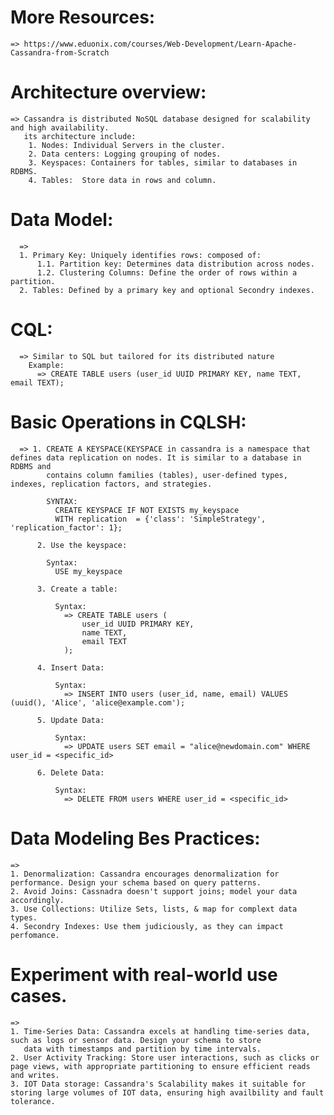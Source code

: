 # More Resources:
    => https://www.eduonix.com/courses/Web-Development/Learn-Apache-Cassandra-from-Scratch

#  Architecture overview:
    => Cassandra is distributed NoSQL database designed for scalability and high availability.
       its architecture include:
        1. Nodes: Individual Servers in the cluster.
        2. Data centers: Logging grouping of nodes.
        3. Keyspaces: Containers for tables, similar to databases in RDBMS.
        4. Tables:  Store data in rows and column.


# Data Model:
      => 
      1. Primary Key: Uniquely identifies rows: composed of:
          1.1. Partition key: Determines data distribution across nodes.
          1.2. Clustering Columns: Define the order of rows within a partition.
      2. Tables: Defined by a primary key and optional Secondry indexes.

# CQL: 
      => Similar to SQL but tailored for its distributed nature
        Example:
          => CREATE TABLE users (user_id UUID PRIMARY KEY, name TEXT, email TEXT);


# Basic Operations in CQLSH:
      => 1. CREATE A KEYSPACE(KEYSPACE in cassandra is a namespace that defines data replication on nodes. It is similar to a database in RDBMS and 
            contains column families (tables), user-defined types, indexes, replication factors, and strategies.

            SYNTAX:
              CREATE KEYSPACE IF NOT EXISTS my_keyspace
              WITH replication  = {'class': 'SimpleStrategy', 'replication_factor': 1};

          2. Use the keyspace:

            Syntax:
              USE my_keyspace

          3. Create a table:
              
              Syntax:
                => CREATE TABLE users (
                    user_id UUID PRIMARY KEY,
                    name TEXT,
                    email TEXT
                );
          
          4. Insert Data:
              
              Syntax:
                => INSERT INTO users (user_id, name, email) VALUES (uuid(), 'Alice', 'alice@example.com');

          5. Update Data:

              Syntax:
                => UPDATE users SET email = "alice@newdomain.com" WHERE user_id = <specific_id>

          6. Delete Data:

              Syntax:
                => DELETE FROM users WHERE user_id = <specific_id>


# Data Modeling Bes Practices:
    => 
    1. Denormalization: Cassandra encourages denormalization for performance. Design your schema based on query patterns.
    2. Avoid Joins: Cassnadra doesn't support joins; model your data accordingly.
    3. Use Collections: Utilize Sets, lists, & map for complext data types.
    4. Secondry Indexes: Use them judiciously, as they can impact perfomance.


# Experiment with real-world use cases.
    =>
    1. Time-Series Data: Cassandra excels at handling time-series data, such as logs or sensor data. Design your schema to store
       data with timestamps and partition by time intervals.
    2. User Activity Tracking: Store user interactions, such as clicks or page views, with appropriate partitioning to ensure efficient reads and writes.
    3. IOT Data storage: Cassandra's Scalability makes it suitable for storing large volumes of IOT data, ensuring high availbility and fault tolerance.


